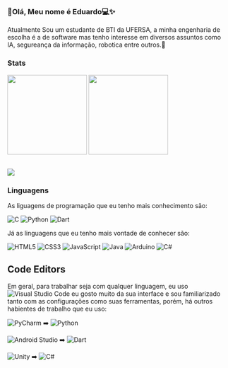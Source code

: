 ### 👋Olá, Meu nome é Eduardo💻✨
Atualmente Sou um estudante de BTI da UFERSA, a minha engenharia de escolha é a de software mas tenho interesse em diversos assuntos como IA, segureança da informação, robotica  entre outros.🔭 

### Stats

<div>
<img height="180" src="https://github-readme-stats.vercel.app/api?username=DuardoEdu2&show_icons=true&theme=dracula&include_all_commits&cont_private=true"/>
<img height="180" src="https://github-readme-stats.vercel.app/api/top-langs/?username=DuardoEdu2&layout=compact&theme=dracula"/>
</div>

##
[<img src="https://img.shields.io/badge/Gmail-D14836?style=for-the-badge&logo=gmail&logoColor=white" />](mailto:eduardopabrantes@gmail.com)

### Linguagens
As liguagens de programação que eu tenho mais conhecimento são:

![C](https://img.shields.io/badge/c-%2300599C.svg?style=for-the-badge&logo=c&logoColor=white) ![Python](https://img.shields.io/badge/python-3670A0?style=for-the-badge&logo=python&logoColor=ffdd54) ![Dart](https://img.shields.io/badge/dart-%230175C2.svg?style=for-the-badge&logo=dart&logoColor=white)

Já as linguagens que eu tenho mais vontade de conhecer são:

![HTML5](https://img.shields.io/badge/html5-%23E34F26.svg?style=for-the-badge&logo=html5&logoColor=white) 	![CSS3](https://img.shields.io/badge/css3-%231572B6.svg?style=for-the-badge&logo=css3&logoColor=white) ![JavaScript](https://img.shields.io/badge/javascript-%23323330.svg?style=for-the-badge&logo=javascript&logoColor=%23F7DF1E) ![Java](https://img.shields.io/badge/java-%23ED8B00.svg?style=for-the-badge&logo=openjdk&logoColor=white) ![Arduino](https://img.shields.io/badge/-Arduino-00979D?style=for-the-badge&logo=Arduino&logoColor=white) ![C#](https://img.shields.io/badge/c%23-%23239120.svg?style=for-the-badge&logo=c-sharp&logoColor=white)

## Code Editors

Em geral, para trabalhar seja com qualquer linguagem, eu uso ![Visual Studio Code](https://img.shields.io/badge/Visual%20Studio%20Code-0078d7.svg?style=for-the-badge&logo=visual-studio-code&logoColor=white) 
eu gosto muito da sua interface e sou familiarizado tanto com as configurações como suas ferramentas, porém, há outros habientes de trabalho que eu uso:

![PyCharm](https://img.shields.io/badge/pycharm-143?style=for-the-badge&logo=pycharm&logoColor=black&color=black&labelColor=green) ➡️ ![Python](https://img.shields.io/badge/python-3670A0?style=for-the-badge&logo=python&logoColor=ffdd54)

![Android Studio](https://img.shields.io/badge/Android%20Studio-3DDC84.svg?style=for-the-badge&logo=android-studio&logoColor=white) ➡️ ![Dart](https://img.shields.io/badge/dart-%230175C2.svg?style=for-the-badge&logo=dart&logoColor=white)

![Unity](https://img.shields.io/badge/unity-%23000000.svg?style=for-the-badge&logo=unity&logoColor=white) ➡️ ![C#](https://img.shields.io/badge/c%23-%23239120.svg?style=for-the-badge&logo=c-sharp&logoColor=white)

##






